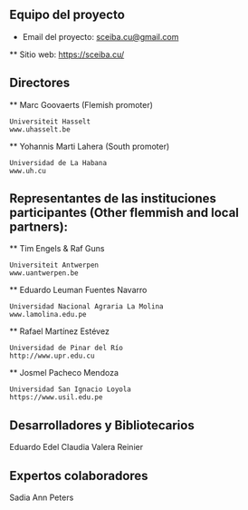 ## Equipo del proyecto
* Email del proyecto: <sceiba.cu@gmail.com>

** Sitio web: https://sceiba.cu/
## Directores
** Marc Goovaerts (Flemish promoter)
> 
    Universiteit Hasselt
    www.uhasselt.be

** Yohannis Marti Lahera (South promoter) 
> 
    Universidad de La Habana
    www.uh.cu
## Representantes de las instituciones participantes (Other flemmish and local partners):
** Tim Engels & Raf Guns
> 
    Universiteit Antwerpen
    www.uantwerpen.be

** Eduardo Leuman Fuentes Navarro
> 
    Universidad Nacional Agraria La Molina
    www.lamolina.edu.pe

** Rafael Martínez Estévez
> 
    Universidad de Pinar del Río
    http://www.upr.edu.cu

** Josmel Pacheco Mendoza
> 
    Universidad San Ignacio Loyola
    https://www.usil.edu.pe
## Desarrolladores y Bibliotecarios
Eduardo
Edel 
Claudia Valera
Reinier
## Expertos colaboradores
Sadia 
Ann Peters
